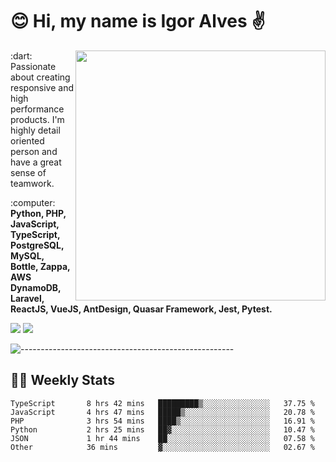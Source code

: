 # :blush: Hi, my name is Igor Alves :v:

<img src="https://github-readme-stats.vercel.app/api?username=iguit0&show_icons=true&include_all_commits=true&count_private=true&theme=dark" min-width="400px" max-width="400px" width="400px" align="right" />

<p align="left"> 
  :dart: Passionate about creating responsive and high performance products.
  I'm highly detail oriented person and have a great sense of teamwork.
</p>

<p align="left">
  :computer: <strong>Python, PHP, JavaScript, TypeScript, PostgreSQL, MySQL, Bottle, Zappa, AWS DynamoDB, Laravel, ReactJS, VueJS, AntDesign, Quasar Framework, Jest, Pytest.</strong>
</p>

<p align="left">
  <a href="https://www.linkedin.com/in/igor-lucio-alves" target="_blank" rel="noopener noreferrer" alt="LinkedIn">
  <img src="https://img.shields.io/badge/LinkedIn-0077B5?style=for-the-badge&logo=linkedin&logoColor=white" /></a>

  <a href="https://t.me/iguit0" target="_blank" rel="noopener noreferrer" alt="Telegram">
  <img src="https://img.shields.io/badge/Telegram-2CA5E0?style=for-the-badge&logo=telegram&logoColor=white" /></a>
</p>

![-----------------------------------------------------](https://raw.githubusercontent.com/andreasbm/readme/master/assets/lines/aqua.png)

## :man_technologist: Weekly Stats
<!--START_SECTION:waka-->

```text
TypeScript       8 hrs 42 mins   █████████▒░░░░░░░░░░░░░░░   37.75 %
JavaScript       4 hrs 47 mins   █████▒░░░░░░░░░░░░░░░░░░░   20.78 %
PHP              3 hrs 54 mins   ████▒░░░░░░░░░░░░░░░░░░░░   16.91 %
Python           2 hrs 25 mins   ██▓░░░░░░░░░░░░░░░░░░░░░░   10.47 %
JSON             1 hr 44 mins    ██░░░░░░░░░░░░░░░░░░░░░░░   07.58 %
Other            36 mins         ▓░░░░░░░░░░░░░░░░░░░░░░░░   02.67 %
```

<!--END_SECTION:waka-->
